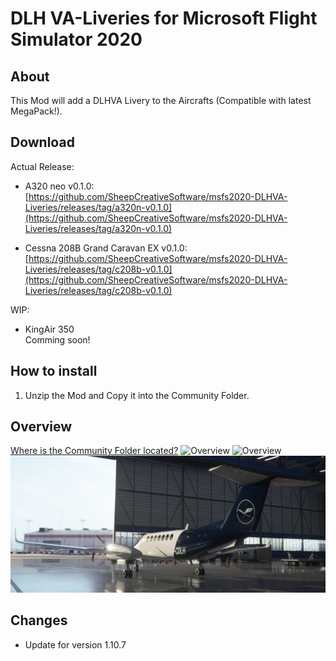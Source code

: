 # DLH VA-Liveries for Microsoft Flight Simulator 2020

## About
This Mod will add a DLHVA Livery to the Aircrafts (Compatible with latest MegaPack!).

## Download

Actual Release:  
- A320 neo v0.1.0:  
[https://github.com/SheepCreativeSoftware/msfs2020-DLHVA-Liveries/releases/tag/a320n-v0.1.0](https://github.com/SheepCreativeSoftware/msfs2020-DLHVA-Liveries/releases/tag/a320n-v0.1.0)

- Cessna 208B Grand Caravan EX v0.1.0:  
[https://github.com/SheepCreativeSoftware/msfs2020-DLHVA-Liveries/releases/tag/c208b-v0.1.0](https://github.com/SheepCreativeSoftware/msfs2020-DLHVA-Liveries/releases/tag/c208b-v0.1.0)

WIP:
- KingAir 350  
Comming soon!

## How to install

1. Unzip the Mod and Copy it into the Community Folder.  

## Overview
[Where is the Community Folder located?](https://www.flightsim.com/vbfs/content.php?21235-Finding-The-MSFS-2020-Community-Folder)
![Overview](https://github.com/SheepCreativeSoftware/msfs2020-a320-DLHVA-Livery/blob/main/docs/View.png?raw=true)
![Overview](https://github.com/SheepCreativeSoftware/msfs2020-a320-DLHVA-Livery/blob/main/docs/C208.png?raw=true)
![Overview](https://github.com/SheepCreativeSoftware/msfs2020-DLHVA-Liveries/blob/main/docs/Kingair.png)

## Changes
- Update for version 1.10.7
